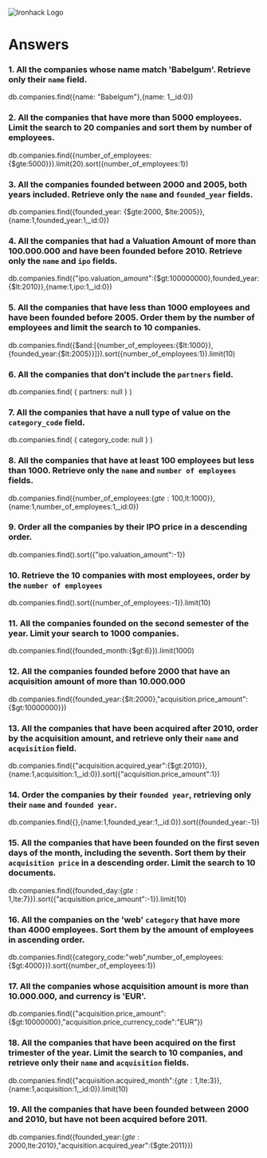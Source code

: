 ![Ironhack Logo](https://i.imgur.com/1QgrNNw.png)

# Answers

### 1. All the companies whose name match 'Babelgum'. Retrieve only their `name` field.

db.companies.find({name: "Babelgum"},{name: 1,_id:0})

### 2. All the companies that have more than 5000 employees. Limit the search to 20 companies and sort them by **number of employees**.

db.companies.find({number_of_employees: {$gte:5000}}).limit(20).sort({number_of_employees:1})

### 3. All the companies founded between 2000 and 2005, both years included. Retrieve only the `name` and `founded_year` fields.

db.companies.find({founded_year: {$gte:2000, $lte:2005}},{name:1,founded_year:1,_id:0})

### 4. All the companies that had a Valuation Amount of more than 100.000.000 and have been founded before 2010. Retrieve only the `name` and `ipo` fields.

db.companies.find({"ipo.valuation_amount":{$gt:100000000},founded_year:{$lt:2010}},{name:1,ipo:1,_id:0})

### 5. All the companies that have less than 1000 employees and have been founded before 2005. Order them by the number of employees and limit the search to 10 companies.

db.companies.find({$and:[{number_of_employees:{$lt:1000}},{founded_year:{$lt:2005}}]}).sort({number_of_employees:1}).limit(10)

### 6. All the companies that don't include the `partners` field.

db.companies.find( { partners: null } )

### 7. All the companies that have a null type of value on the `category_code` field.

db.companies.find( { category_code: null } )

### 8. All the companies that have at least 100 employees but less than 1000. Retrieve only the `name` and `number of employees` fields.

db.companies.find({number_of_employees:{$gte:100,$lt:1000}},{name:1,number_of_employees:1,_id:0})

### 9. Order all the companies by their IPO price in a descending order.

db.companies.find().sort({"ipo.valuation_amount":-1})

### 10. Retrieve the 10 companies with most employees, order by the `number of employees`

db.companies.find().sort({number_of_employees:-1}).limit(10)

### 11. All the companies founded on the second semester of the year. Limit your search to 1000 companies.

db.companies.find({founded_month:{$gt:6}}).limit(1000)

### 12. All the companies founded before 2000 that have an acquisition amount of more than 10.000.000

db.companies.find({founded_year:{$lt:2000},"acquisition.price_amount":{$gt:10000000}})

### 13. All the companies that have been acquired after 2010, order by the acquisition amount, and retrieve only their `name` and `acquisition` field.

db.companies.find({"acquisition.acquired_year":{$gt:2010}},{name:1,acquisition:1,_id:0}).sort({"acquisition.price_amount":1})

### 14. Order the companies by their `founded year`, retrieving only their `name` and `founded year`.

db.companies.find({},{name:1,founded_year:1,_id:0}).sort({founded_year:-1})

### 15. All the companies that have been founded on the first seven days of the month, including the seventh. Sort them by their `acquisition price` in a descending order. Limit the search to 10 documents.

db.companies.find({founded_day:{$gte:1,$lte:7}}).sort({"acquisition.price_amount":-1}).limit(10)

### 16. All the companies on the 'web' `category` that have more than 4000 employees. Sort them by the amount of employees in ascending order.

db.companies.find({category_code:"web",number_of_employees:{$gt:4000}}).sort({number_of_employees:1})

### 17. All the companies whose acquisition amount is more than 10.000.000, and currency is 'EUR'.

db.companies.find({"acquisition.price_amount":{$gt:10000000},"acquisition.price_currency_code":"EUR"})

### 18. All the companies that have been acquired on the first trimester of the year. Limit the search to 10 companies, and retrieve only their `name` and `acquisition` fields.

db.companies.find({"acquisition.acquired_month":{$gte:1,$lte:3}},{name:1,acquisition:1,_id:0}).limit(10)

### 19. All the companies that have been founded between 2000 and 2010, but have not been acquired before 2011.

db.companies.find({founded_year:{$gte:2000,$lte:2010},"acquisition.acquired_year":{$gte:2011}})
